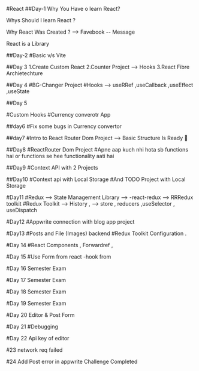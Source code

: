 #React
##Day-1
Why You Have o learn React?

Whys Should I learn React ?

Why React Was Created ? 
--> Favebook -- Message

React is a Library


##Day-2
#Basic v/s Vite


##Day 3
1.Create Custom React
2.Counter Project --> Hooks
3.React Fibre Archietechture


##Day 4
#BG-Changer Project
#Hooks --> useRRef ,useCallback ,useEffect  ,useState


##Day 5

#Custom Hooks
#Currency converotr App 


##day6
#Fix some bugs in Currency convertor

##day7
#Intro to React Router Dom Project --> Basic Structure Is Ready 🙏

##Day8
#ReactRouter Dom Project 
#Apne aap kuch nhi hota sb functions hai or functions se hee functionality aati hai


##Day9
#Context API with 2 Projects 

##Day10
#Context api with Local Storage
#And TODO Project with Local Storage

#Day11
#Redux --> State Management Library --> -react-redux --> RRRedux toolkit
#Redux Toolkit  --> History , 
--> store , reducers ,useSelector , useDispatch


#Day12
#Appwrite connection with blog app project


#Day13
#Posts and File (Images) backend
#Redux Toolkit Configuration
.



#Day 14 
#React Components , Forwardref ,


#Day 15
#Use Form from react -hook from

#Day 16
Semester  Exam



#Day 17
Semester  Exam





#Day 18
Semester  Exam


#Day 19
Semester Exam



#Day 20
Editor  & Post Form

#Day 21
#Debugging

#Day 22
Api key of editor

#23
network req failed

#24 
Add Post error in appwrite 
Challenge Completed
